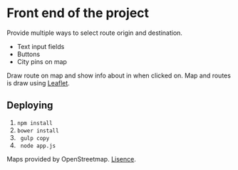 # Front end of the project

Provide multiple ways to select route origin and destination.
  * Text input fields
  * Buttons
  * City pins on map

Draw route on map and show info about in when clicked on. Map and routes is draw using [Leaflet](https://angular-ui.github.io/ui-leaflet/#!/).

## Deploying
 1. ``` npm install ```
 2.  ``` bower install ```
 3.  ``` gulp copy```
 4.  ``` node app.js``` 



 Maps provided by OpenStreetmap. [Lisence](https://www.openstreetmap.org/copyright).
